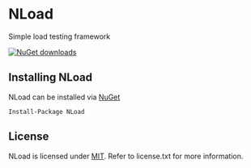 # NLoad
Simple load testing framework

[![NuGet downloads](https://img.shields.io/nuget/dt/NLog.svg)](https://www.nuget.org/packages/NLoad)

## Installing NLoad
NLoad can be installed via [NuGet](http://www.nuget.org/packages/NLoad)
```
Install-Package NLoad
```

## License
NLoad is licensed under [MIT](http://www.opensource.org/licenses/mit-license.php "Read more about the MIT license form"). Refer to license.txt for more information.
